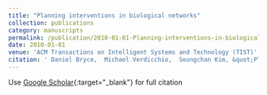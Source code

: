 ```yaml
---
title: "Planning interventions in biological networks"
collection: publications
category: manuscripts
permalink: /publication/2010-01-01-Planning-interventions-in-biological-networks
date: 2010-01-01
venue: 'ACM Transactions on Intelligent Systems and Technology (TIST)'
citation: ' Daniel Bryce,  Michael Verdicchio,  Seungchan Kim, &quot;Planning interventions in biological networks.&quot; ACM Transactions on Intelligent Systems and Technology (TIST), 2010.'
---
```

Use [Google Scholar](https://scholar.google.com/scholar?q=Planning+interventions+in+biological+networks){:target="_blank"} for full citation